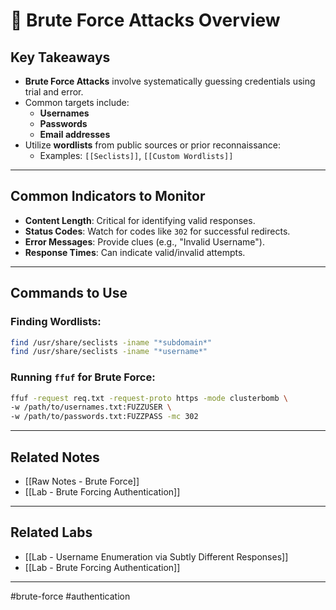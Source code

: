 
# 🔐 Brute Force Attacks Overview

## Key Takeaways

- **Brute Force Attacks** involve systematically guessing credentials using trial and error.
- Common targets include:
  - **Usernames**
  - **Passwords**
  - **Email addresses**
- Utilize **wordlists** from public sources or prior reconnaissance:
  - Examples: `[[Seclists]]`, `[[Custom Wordlists]]`

---

## Common Indicators to Monitor
- **Content Length**: Critical for identifying valid responses.
- **Status Codes**: Watch for codes like `302` for successful redirects.
- **Error Messages**: Provide clues (e.g., "Invalid Username").
- **Response Times**: Can indicate valid/invalid attempts.

---

## Commands to Use
### Finding Wordlists:
```bash
find /usr/share/seclists -iname "*subdomain*"
find /usr/share/seclists -iname "*username*"
```

### Running `ffuf` for Brute Force:
```bash
ffuf -request req.txt -request-proto https -mode clusterbomb \
-w /path/to/usernames.txt:FUZZUSER \
-w /path/to/passwords.txt:FUZZPASS -mc 302
```

---

## Related Notes
- [[Raw Notes - Brute Force]]
- [[Lab - Brute Forcing Authentication]]

---

## Related Labs
- [[Lab - Username Enumeration via Subtly Different Responses]]
- [[Lab - Brute Forcing Authentication]]

---

#brute-force #authentication 
